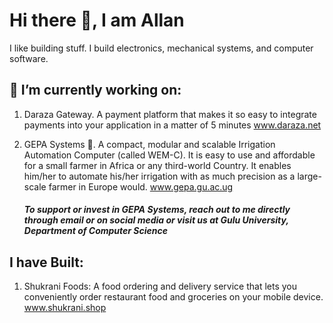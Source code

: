 # Hi there 👋, I am Allan

I like building stuff. I build electronics, mechanical systems, and computer software.

## 🔭 I’m currently working on:
1. Daraza Gateway. A payment platform that makes it so easy to integrate payments into your application in a matter of 5 minutes
   www.daraza.net
   
3. GEPA Systems 🌱. A compact, modular and scalable Irrigation Automation Computer (called WEM-C). It is easy to use and affordable for a small farmer in Africa or any third-world Country. It enables him/her to automate his/her irrigation with as much precision as a large-scale farmer in Europe would.
   www.gepa.gu.ac.ug
   ##### To support or invest in GEPA Systems, reach out to me directly through email or on social media or visit us at Gulu University, Department of Computer Science
## I have Built:
1. Shukrani Foods: A food ordering and delivery service that lets you conveniently order restaurant food and groceries on your mobile device.
   www.shukrani.shop
<!--
**allan-js/allan-js** is a ✨ _special_ ✨ repository because its `README.md` (this file) appears on your GitHub profile.


- 🌱 I’m currently learning ...
- 👯 I’m looking to collaborate on ...
- 🤔 I’m looking for help with ...
- 💬 Ask me about ...
- 📫 How to reach me: ...
- 😄 Pronouns: ...
- ⚡ Fun fact: ...
-->
